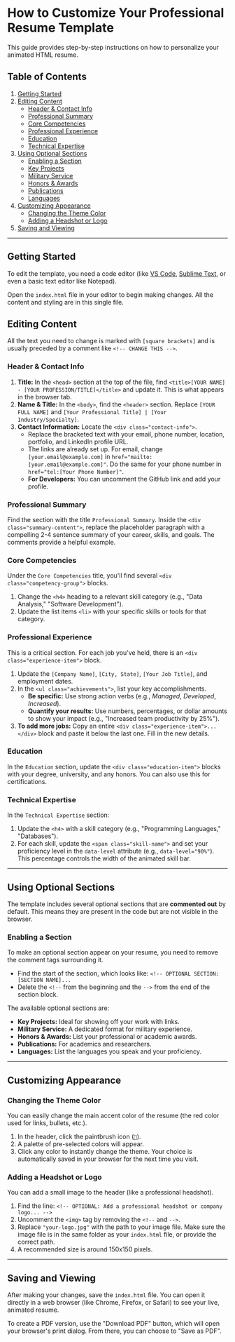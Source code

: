 # How to Customize Your Professional Resume Template

This guide provides step-by-step instructions on how to personalize your animated HTML resume.

## Table of Contents
1.  [Getting Started](#getting-started)
2.  [Editing Content](#editing-content)
    - [Header & Contact Info](#header--contact-info)
    - [Professional Summary](#professional-summary)
    - [Core Competencies](#core-competencies)
    - [Professional Experience](#professional-experience)
    - [Education](#education)
    - [Technical Expertise](#technical-expertise)
3.  [Using Optional Sections](#using-optional-sections)
    - [Enabling a Section](#enabling-a-section)
    - [Key Projects](#key-projects)
    - [Military Service](#military-service)
    - [Honors & Awards](#honors--awards)
    - [Publications](#publications)
    - [Languages](#languages)
4.  [Customizing Appearance](#customizing-appearance)
    - [Changing the Theme Color](#changing-the-theme-color)
    - [Adding a Headshot or Logo](#adding-a-headshot-or-logo)
5.  [Saving and Viewing](#saving-and-viewing)

---

## Getting Started

To edit the template, you need a code editor (like [VS Code](https://code.visualstudio.com/), [Sublime Text](https://www.sublimetext.com/), or even a basic text editor like Notepad).

Open the `index.html` file in your editor to begin making changes. All the content and styling are in this single file.

## Editing Content

All the text you need to change is marked with `[square brackets]` and is usually preceded by a comment like `<!-- CHANGE THIS -->`.

### Header & Contact Info

1.  **Title:** In the `<head>` section at the top of the file, find `<title>[YOUR NAME] - [YOUR PROFESSION/TITLE]</title>` and update it. This is what appears in the browser tab.
2.  **Name & Title:** In the `<body>`, find the `<header>` section. Replace `[YOUR FULL NAME]` and `[Your Professional Title] | [Your Industry/Specialty]`.
3.  **Contact Information:** Locate the `<div class="contact-info">`.
    *   Replace the bracketed text with your email, phone number, location, portfolio, and LinkedIn profile URL.
    *   The links are already set up. For email, change `[your.email@example.com]` in `href="mailto:[your.email@example.com]"`. Do the same for your phone number in `href="tel:[Your Phone Number]"`.
    *   **For Developers:** You can uncomment the GitHub link and add your profile.

### Professional Summary

Find the section with the title `Professional Summary`. Inside the `<div class="summary-content">`, replace the placeholder paragraph with a compelling 2-4 sentence summary of your career, skills, and goals. The comments provide a helpful example.

### Core Competencies

Under the `Core Competencies` title, you'll find several `<div class="competency-group">` blocks.
1.  Change the `<h4>` heading to a relevant skill category (e.g., "Data Analysis," "Software Development").
2.  Update the list items `<li>` with your specific skills or tools for that category.

### Professional Experience

This is a critical section. For each job you've held, there is an `<div class="experience-item">` block.
1.  Update the `[Company Name]`, `[City, State]`, `[Your Job Title]`, and employment dates.
2.  In the `<ul class="achievements">`, list your key accomplishments.
    *   **Be specific:** Use strong action verbs (e.g., *Managed*, *Developed*, *Increased*).
    *   **Quantify your results:** Use numbers, percentages, or dollar amounts to show your impact (e.g., "Increased team productivity by 25%").
3.  **To add more jobs:** Copy an entire `<div class="experience-item">...</div>` block and paste it below the last one. Fill in the new details.

### Education

In the `Education` section, update the `<div class="education-item">` blocks with your degree, university, and any honors. You can also use this for certifications.

### Technical Expertise

In the `Technical Expertise` section:
1.  Update the `<h4>` with a skill category (e.g., "Programming Languages," "Databases").
2.  For each skill, update the `<span class="skill-name">` and set your proficiency level in the `data-level` attribute (e.g., `data-level="90%"`). This percentage controls the width of the animated skill bar.

---

## Using Optional Sections

The template includes several optional sections that are **commented out** by default. This means they are present in the code but are not visible in the browser.

### Enabling a Section

To make an optional section appear on your resume, you need to remove the comment tags surrounding it.
- Find the start of the section, which looks like: `<!-- OPTIONAL SECTION: [SECTION NAME]...`
- Delete the `<!--` from the beginning and the `-->` from the end of the section block.

The available optional sections are:
-   **Key Projects:** Ideal for showing off your work with links.
-   **Military Service:** A dedicated format for military experience.
-   **Honors & Awards:** List your professional or academic awards.
-   **Publications:** For academics and researchers.
-   **Languages:** List the languages you speak and your proficiency.

---

## Customizing Appearance

### Changing the Theme Color

You can easily change the main accent color of the resume (the red color used for links, bullets, etc.).
1.  In the header, click the paintbrush icon (`🎨`).
2.  A palette of pre-selected colors will appear.
3.  Click any color to instantly change the theme. Your choice is automatically saved in your browser for the next time you visit.

### Adding a Headshot or Logo

You can add a small image to the header (like a professional headshot).
1.  Find the line: `<!-- OPTIONAL: Add a professional headshot or company logo... -->`
2.  Uncomment the `<img>` tag by removing the `<!--` and `-->`.
3.  Replace `"your-logo.jpg"` with the path to your image file. Make sure the image file is in the same folder as your `index.html` file, or provide the correct path.
4.  A recommended size is around 150x150 pixels.

---

## Saving and Viewing

After making your changes, save the `index.html` file. You can open it directly in a web browser (like Chrome, Firefox, or Safari) to see your live, animated resume.

To create a PDF version, use the "Download PDF" button, which will open your browser's print dialog. From there, you can choose to "Save as PDF".
